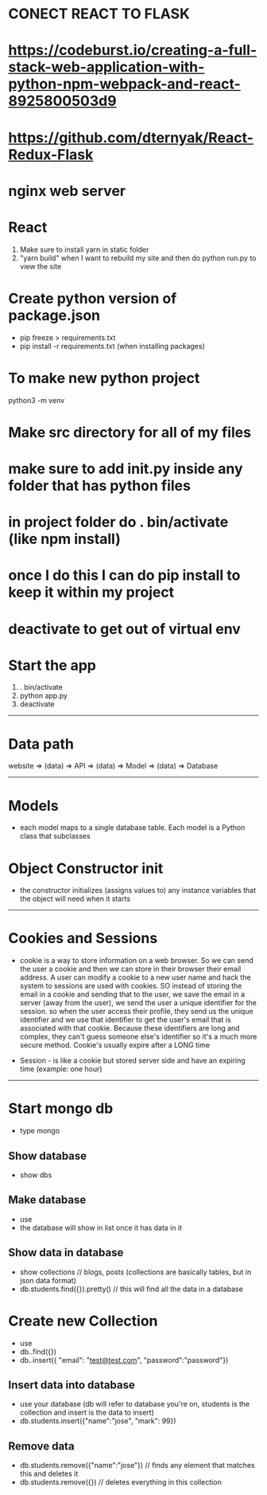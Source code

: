 # CONECT REACT TO FLASK
# https://codeburst.io/creating-a-full-stack-web-application-with-python-npm-webpack-and-react-8925800503d9
# https://github.com/dternyak/React-Redux-Flask

# nginx web server

# React
1. Make sure to install yarn in static folder
2. "yarn build" when I want to rebuild my site and then do python run.py to view the site

# Create python version of package.json
- pip freeze > requirements.txt
- pip install -r requirements.txt (when installing packages)

# To make new python project
python3 -m venv <project-name>

# Make src directory for all of my files
# make sure to add __init__.py inside any folder that has python files
# in project folder do . bin/activate (like npm install)
# once I do this I can do pip install <module> to keep it within my project
# deactivate to get out of virtual env

# Start the app
1. . bin/activate
2. python app.py
3. deactivate
_____________________________________________________________
# Data path
website => (data) => API => (data) => Model => (data) => Database
_____________________________________________________________
# Models
- each model maps to a single database table. Each model is a Python class that subclasses

# Object Constructor __init__
  - the constructor initializes (assigns values to) any instance variables that the object will need when it starts
______________________________________________________________

# Cookies and Sessions
- cookie is a way to store information on a web browser. So we can send the user a cookie and then we can store in their browser their email address. A user can modify a cookie to a new user name and hack the system to sessions are used with cookies. SO instead of storing the email in a cookie and sending that to the user, we save the email in a server (away from the user), we send the user a unique identifier for the session. so when the user access their profile, they send us the unique identifier and we use that identifier to get the user's email that is associated with that cookie. Because these identifiers are long and complex, they can't guess someone else's identifier so it's a much more secure method. Cookie's usually expire after a LONG time

- Session - is like a cookie but stored server side and have an expiring time (example: one hour)
______________________________________________________________
# Start mongo db
- type mongo

## Show database
- show dbs

## Make database
- use <database name>
- the database will show in list once it has data in it

## Show data in database
- show collections // blogs, posts (collections are basically tables, but in json data format)
- db.students.find({}).pretty() // this will find all the data in a database

# Create new Collection
- use <database name>
- db.<new collection name>.find({})
- db.<new collection name>.insert({ "email": "test@test.com", "password":"password"})

## Insert data into database
- use your database (db will refer to database you're on, students is the collection and insert is the data to insert)
- db.students.insert({"name":"jose", "mark": 99})

## Remove data
- db.students.remove({"name":"jose"}) // finds any element that matches this and deletes it
- db.students.remove({}) // deletes everything in this collection

